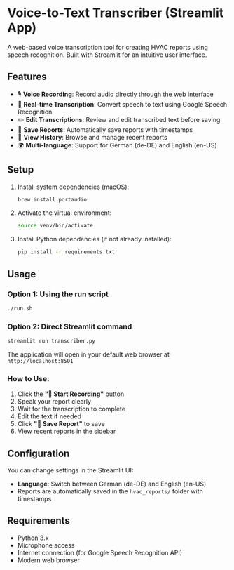 # Voice-to-Text Transcriber (Streamlit App)

A web-based voice transcription tool for creating HVAC reports using speech recognition. Built with Streamlit for an intuitive user interface.

## Features

- 🎙️ **Voice Recording**: Record audio directly through the web interface
- 📝 **Real-time Transcription**: Convert speech to text using Google Speech Recognition
- ✏️ **Edit Transcriptions**: Review and edit transcribed text before saving
- 💾 **Save Reports**: Automatically save reports with timestamps
- 📁 **View History**: Browse and manage recent reports
- 🌍 **Multi-language**: Support for German (de-DE) and English (en-US)

## Setup

1. Install system dependencies (macOS):
   ```bash
   brew install portaudio
   ```

2. Activate the virtual environment:
   ```bash
   source venv/bin/activate
   ```

3. Install Python dependencies (if not already installed):
   ```bash
   pip install -r requirements.txt
   ```

## Usage

### Option 1: Using the run script
```bash
./run.sh
```

### Option 2: Direct Streamlit command
```bash
streamlit run transcriber.py
```

The application will open in your default web browser at `http://localhost:8501`

### How to Use:
1. Click the **"🔴 Start Recording"** button
2. Speak your report clearly
3. Wait for the transcription to complete
4. Edit the text if needed
5. Click **"💾 Save Report"** to save
6. View recent reports in the sidebar

## Configuration

You can change settings in the Streamlit UI:
- **Language**: Switch between German (de-DE) and English (en-US)
- Reports are automatically saved in the `hvac_reports/` folder with timestamps

## Requirements

- Python 3.x
- Microphone access
- Internet connection (for Google Speech Recognition API)
- Modern web browser

